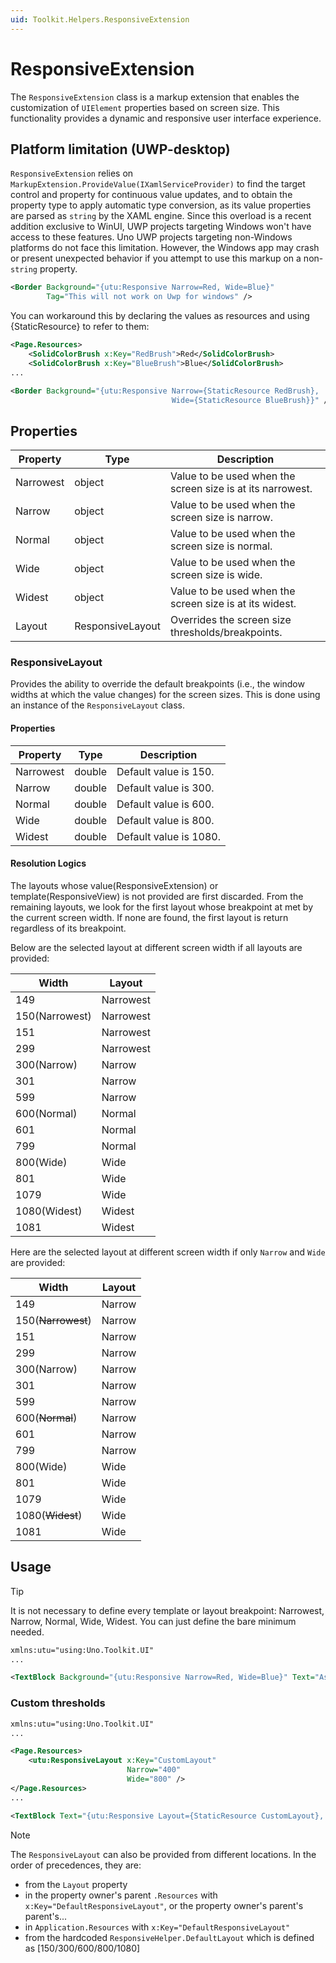 ```yaml
---
uid: Toolkit.Helpers.ResponsiveExtension
---
```


# ResponsiveExtension

The `ResponsiveExtension` class is a markup extension that enables the customization of `UIElement` properties based on screen size.
This functionality provides a dynamic and responsive user interface experience.

## Platform limitation (UWP-desktop)

`ResponsiveExtension` relies on `MarkupExtension.ProvideValue(IXamlServiceProvider)` to find the target control and property for continuous value updates, and to obtain the property type to apply automatic type conversion, as its value properties are parsed as `string` by the XAML engine. Since this overload is a recent addition exclusive to WinUI, UWP projects targeting Windows won't have access to these features. Uno UWP projects targeting non-Windows platforms do not face this limitation. However, the Windows app may crash or present unexpected behavior if you attempt to use this markup on a non-`string` property.

```xml
<Border Background="{utu:Responsive Narrow=Red, Wide=Blue}"
        Tag="This will not work on Uwp for windows" />
```

You can workaround this by declaring the values as resources and using {StaticResource} to refer to them:

```xml
<Page.Resources>
    <SolidColorBrush x:Key="RedBrush">Red</SolidColorBrush>
    <SolidColorBrush x:Key="BlueBrush">Blue</SolidColorBrush>
...

<Border Background="{utu:Responsive Narrow={StaticResource RedBrush},
                                    Wide={StaticResource BlueBrush}}" />
```

## Properties

| Property   | Type             | Description                                                |
| ---------- | ---------------- | ---------------------------------------------------------- |
| Narrowest  | object           | Value to be used when the screen size is at its narrowest. |
| Narrow     | object           | Value to be used when the screen size is narrow.           |
| Normal     | object           | Value to be used when the screen size is normal.           |
| Wide       | object           | Value to be used when the screen size is wide.             |
| Widest     | object           | Value to be used when the screen size is at its widest.    |
| Layout     | ResponsiveLayout | Overrides the screen size thresholds/breakpoints.          |

### ResponsiveLayout

Provides the ability to override the default breakpoints (i.e., the window widths at which the value changes) for the screen sizes.
This is done using an instance of the `ResponsiveLayout` class.

#### Properties

| Property   | Type             | Description            |
| ---------- | ---------------- | ---------------------- |
| Narrowest  | double           | Default value is 150.  |
| Narrow     | double           | Default value is 300.  |
| Normal     | double           | Default value is 600.  |
| Wide       | double           | Default value is 800.  |
| Widest     | double           | Default value is 1080. |

#### Resolution Logics

The layouts whose value(ResponsiveExtension) or template(ResponsiveView) is not provided are first discarded. From the remaining layouts, we look for the first layout whose breakpoint at met by the current screen width. If none are found, the first layout is return regardless of its breakpoint.

Below are the selected layout at different screen width if all layouts are provided:

Width|Layout
-|-
149|Narrowest
150(Narrowest)|Narrowest
151|Narrowest
299|Narrowest
300(Narrow)|Narrow
301|Narrow
599|Narrow
600(Normal)|Normal
601|Normal
799|Normal
800(Wide)|Wide
801|Wide
1079|Wide
1080(Widest)|Widest
1081|Widest

Here are the selected layout at different screen width if only `Narrow` and `Wide` are provided:

Width|Layout
-|-
149|Narrow
150(~~Narrowest~~)|Narrow
151|Narrow
299|Narrow
300(Narrow)|Narrow
301|Narrow
599|Narrow
600(~~Normal~~)|Narrow
601|Narrow
799|Narrow
800(Wide)|Wide
801|Wide
1079|Wide
1080(~~Widest~~)|Wide
1081|Wide

## Usage

> [!TIP]
> It is not necessary to define every template or layout breakpoint: Narrowest, Narrow, Normal, Wide, Widest. You can just define the bare minimum needed.

```xml
xmlns:utu="using:Uno.Toolkit.UI"
...

<TextBlock Background="{utu:Responsive Narrow=Red, Wide=Blue}" Text="Asd" />
```

### Custom thresholds

```xml
xmlns:utu="using:Uno.Toolkit.UI"
...

<Page.Resources>
    <utu:ResponsiveLayout x:Key="CustomLayout"
                          Narrow="400"
                          Wide="800" />
</Page.Resources>
...

<TextBlock Text="{utu:Responsive Layout={StaticResource CustomLayout}, Narrow=Narrow, Wide=Wide}" />
```

> [!NOTE]
> The `ResponsiveLayout` can also be provided from different locations. In the order of precedences, they are:
>
> - from the `Layout` property
> - in the property owner's parent `.Resources` with `x:Key="DefaultResponsiveLayout"`, or the property owner's parent's parent's...
> - in `Application.Resources` with `x:Key="DefaultResponsiveLayout"`
> - from the hardcoded `ResponsiveHelper.DefaultLayout` which is defined as [150/300/600/800/1080]
